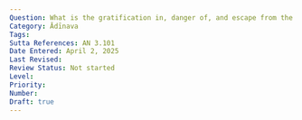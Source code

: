 ```yaml
---
Question: What is the gratification in, danger of, and escape from the world?
Category: Ādīnava
Tags:
Sutta References: AN 3.101
Date Entered: April 2, 2025
Last Revised:
Review Status: Not started
Level: 
Priority: 
Number: 
Draft: true
---
```

